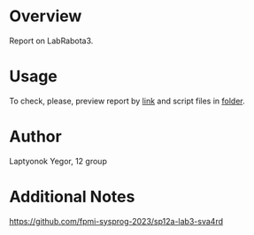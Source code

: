 # Overview

Report on LabRabota3.

# Usage

To check, please, preview report by [link](https://docs.google.com/document/d/10xU5K4FdJDKkqeTcJgo1KAdXgzTiQg21/edit?usp=sharing&ouid=106581075595979054081&rtpof=true&sd=true) and script files in [folder](/src).

# Author

Laptyonok Yegor, 12 group

# Additional Notes

https://github.com/fpmi-sysprog-2023/sp12a-lab3-sva4rd
